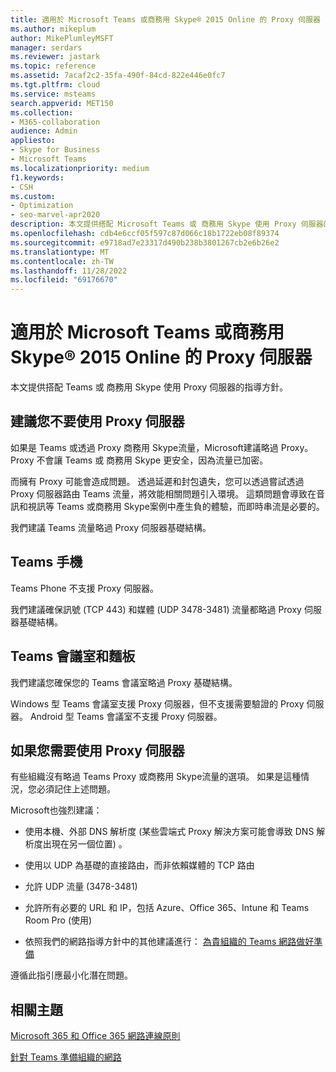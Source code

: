 ```yaml
---
title: 適用於 Microsoft Teams 或商務用 Skype® 2015 Online 的 Proxy 伺服器
ms.author: mikeplum
author: MikePlumleyMSFT
manager: serdars
ms.reviewer: jastark
ms.topic: reference
ms.assetid: 7acaf2c2-35fa-490f-84cd-822e446e0fc7
ms.tgt.pltfrm: cloud
ms.service: msteams
search.appverid: MET150
ms.collection:
- M365-collaboration
audience: Admin
appliesto:
- Skype for Business
- Microsoft Teams
ms.localizationpriority: medium
f1.keywords:
- CSH
ms.custom:
- Optimization
- seo-marvel-apr2020
description: 本文提供搭配 Microsoft Teams 或 商務用 Skype 使用 Proxy 伺服器的相關資訊。
ms.openlocfilehash: cdb4e6ccf05f597c87d066c18b1722eb08f89374
ms.sourcegitcommit: e9718ad7e23317d490b238b3801267cb2e6b26e2
ms.translationtype: MT
ms.contentlocale: zh-TW
ms.lasthandoff: 11/28/2022
ms.locfileid: "69176670"
---
```

# <a name="proxy-servers-for-teams-or-skype-for-business-online"></a>適用於 Microsoft Teams 或商務用 Skype® 2015 Online 的 Proxy 伺服器

本文提供搭配 Teams 或 商務用 Skype 使用 Proxy 伺服器的指導方針。
  
## <a name="not-using-a-proxy-server-is-recommended"></a>建議您不要使用 Proxy 伺服器

如果是 Teams 或透過 Proxy 商務用 Skype流量，Microsoft建議略過 Proxy。 Proxy 不會讓 Teams 或 商務用 Skype 更安全，因為流量已加密。
  
而擁有 Proxy 可能會造成問題。 透過延遲和封包遺失，您可以透過嘗試透過 Proxy 伺服器路由 Teams 流量，將效能相關問題引入環境。 這類問題會導致在音訊和視訊等 Teams 或商務用 Skype案例中產生負的體驗，而即時串流是必要的。

我們建議 Teams 流量略過 Proxy 伺服器基礎結構。

## <a name="teams-phones"></a>Teams 手機

Teams Phone 不支援 Proxy 伺服器。

我們建議確保訊號 (TCP 443) 和媒體 (UDP 3478-3481) 流量都略過 Proxy 伺服器基礎結構。

## <a name="teams-meeting-rooms-and-panels"></a>Teams 會議室和麵板

我們建議您確保您的 Teams 會議室略過 Proxy 基礎結構。

Windows 型 Teams 會議室支援 Proxy 伺服器，但不支援需要驗證的 Proxy 伺服器。 Android 型 Teams 會議室不支援 Proxy 伺服器。
  
## <a name="if-you-need-to-use-a-proxy-server"></a>如果您需要使用 Proxy 伺服器

有些組織沒有略過 Teams Proxy 或商務用 Skype流量的選項。 如果是這種情況，您必須記住上述問題。
  
Microsoft也強烈建議：
  
- 使用本機、外部 DNS 解析度 (某些雲端式 Proxy 解決方案可能會導致 DNS 解析度出現在另一個位置) 。
    
- 使用以 UDP 為基礎的直接路由，而非依賴媒體的 TCP 路由
    
- 允許 UDP 流量 (3478-3481) 

- 允許所有必要的 URL 和 IP，包括 Azure、Office 365、Intune 和 Teams Room Pro (使用) 
    
- 依照我們的網路指導方針中的其他建議進行： [為貴組織的 Teams 網路做好準備](prepare-network.md)
  
    
遵循此指引應最小化潛在問題。
  
## <a name="related-topics"></a>相關主題

[Microsoft 365 和 Office 365 網路連線原則](/microsoft-365/enterprise/microsoft-365-network-connectivity-principles)

[針對 Teams 準備組織的網路](prepare-network.md)
